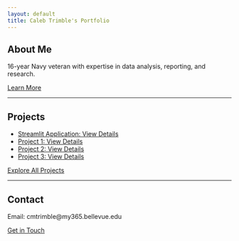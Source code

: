 ```yaml
---
layout: default
title: Caleb Trimble's Portfolio
---
```


<section id="about">
    <h2>About Me</h2>
    <p>16-year Navy veteran with expertise in data analysis, reporting, and research.</p>
    <a href="/about/">Learn More</a>
</section>

<hr>

<section id="projects">
    <h2>Projects</h2>
    <ul>
        <li><a href="https://gdp-nostradamus.streamlit.app/">Streamlit Application: View Details</a></li>
        <li><a href="https://github.com/cmtrimble/cmtrimble.github.io/tree/main/Project1">Project 1: View Details</a></li>
        <li><a href="project2-link">Project 2: View Details</a></li>
        <li><a href="project3-link">Project 3: View Details</a></li>
    </ul>
    <p><a href="/project/">Explore All Projects</a></p>
</section>

<hr>

<section id="contact">
    <h2>Contact</h2>
    <p>Email: cmtrimble@my365.bellevue.edu</p>
    <a href="/contact/">Get in Touch</a>
</section>
